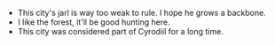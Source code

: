 - This city's jarl is way too weak to rule. I hope he grows a backbone.
- I like the forest, it'll be good hunting here.
- This city was considered part of Cyrodiil for a long time.
